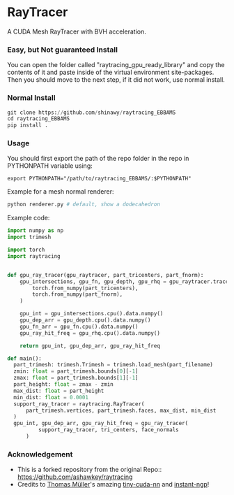 # RayTracer

A CUDA Mesh RayTracer with BVH acceleration.

### Easy, but Not guaranteed Install
You can open the folder called "raytracing_gpu_ready_library" and copy the contents of it and paste inside of the virtual environment site-packages. Then you should move to the next step, if it did not work, use normal install. 


### Normal Install

```python
git clone https://github.com/shinawy/raytracing_EBBAMS
cd raytracing_EBBAMS
pip install .
```

### Usage
You should first export the path of the repo folder in the repo in PYTHONPATH variable using:
```
export PYTHONPATH="/path/to/raytracing_EBBAMS/:$PYTHONPATH"
```
Example for a mesh normal renderer:

```bash
python renderer.py # default, show a dodecahedron
```


Example code:

```python
import numpy as np
import trimesh

import torch
import raytracing


def gpu_ray_tracer(gpu_raytracer, part_tricenters, part_fnorm):
    gpu_intersections, gpu_fn, gpu_depth, gpu_rhq = gpu_raytracer.trace(
        torch.from_numpy(part_tricenters),
        torch.from_numpy(part_fnorm),
    )

    gpu_int = gpu_intersections.cpu().data.numpy()
    gpu_dep_arr = gpu_depth.cpu().data.numpy()
    gpu_fn_arr = gpu_fn.cpu().data.numpy()
    gpu_ray_hit_freq = gpu_rhq.cpu().data.numpy()

    return gpu_int, gpu_dep_arr, gpu_ray_hit_freq

def main():
  part_trimesh: trimesh.Trimesh = trimesh.load_mesh(part_filename)
  zmin: float = part_trimesh.bounds[0][-1]
  zmax: float = part_trimesh.bounds[1][-1]
  part_height: float = zmax - zmin
  max_dist: float = part_height
  min_dist: float = 0.0001
  support_ray_tracer = raytracing.RayTracer(
      part_trimesh.vertices, part_trimesh.faces, max_dist, min_dist
  )
  gpu_int, gpu_dep_arr, gpu_ray_hit_freq = gpu_ray_tracer(
          support_ray_tracer, tri_centers, face_normals
      )

```



### Acknowledgement
* This is a forked repository from the original Repo:: https://github.com/ashawkey/raytracing
* Credits to [Thomas Müller](https://tom94.net/)'s amazing [tiny-cuda-nn](https://github.com/NVlabs/tiny-cuda-nn) and [instant-ngp](https://github.com/NVlabs/instant-ngp)!
